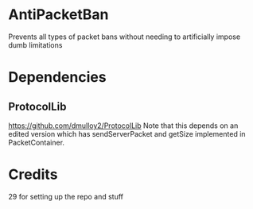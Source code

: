 # AntiPacketBan
 Prevents all types of packet bans without needing to artificially impose dumb limitations

# Dependencies
## ProtocolLib
https://github.com/dmulloy2/ProtocolLib
Note that this depends on an edited version which has sendServerPacket and getSize implemented in PacketContainer.

# Credits
29 for setting up the repo and stuff
